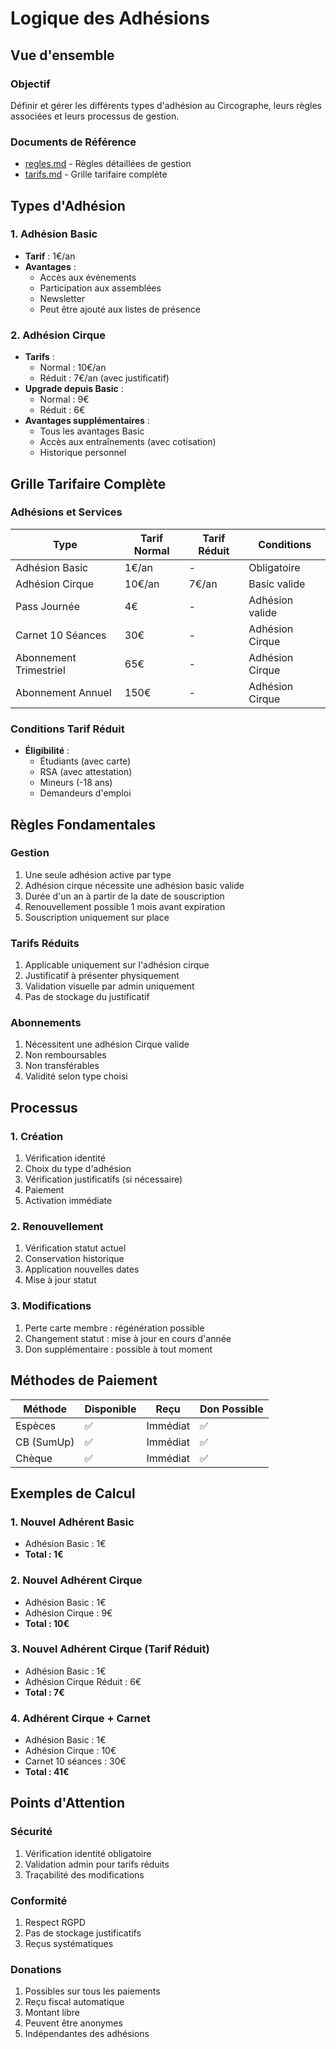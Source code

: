 # Logique des Adhésions

## Vue d'ensemble

### Objectif
Définir et gérer les différents types d'adhésion au Circographe, leurs règles associées et leurs processus de gestion.

### Documents de Référence
- [regles.md](./regles.md) - Règles détaillées de gestion
- [tarifs.md](./tarifs.md) - Grille tarifaire complète

## Types d'Adhésion

### 1. Adhésion Basic
- **Tarif** : 1€/an
- **Avantages** :
  * Accès aux événements
  * Participation aux assemblées
  * Newsletter
  * Peut être ajouté aux listes de présence

### 2. Adhésion Cirque
- **Tarifs** :
  * Normal : 10€/an
  * Réduit : 7€/an (avec justificatif)
- **Upgrade depuis Basic** :
  * Normal : 9€
  * Réduit : 6€
- **Avantages supplémentaires** :
  * Tous les avantages Basic
  * Accès aux entraînements (avec cotisation)
  * Historique personnel

## Grille Tarifaire Complète

### Adhésions et Services
| Type | Tarif Normal | Tarif Réduit | Conditions |
|------|--------------|--------------|------------|
| Adhésion Basic | 1€/an | - | Obligatoire |
| Adhésion Cirque | 10€/an | 7€/an | Basic valide |
| Pass Journée | 4€ | - | Adhésion valide |
| Carnet 10 Séances | 30€ | - | Adhésion Cirque |
| Abonnement Trimestriel | 65€ | - | Adhésion Cirque |
| Abonnement Annuel | 150€ | - | Adhésion Cirque |

### Conditions Tarif Réduit
- **Éligibilité** :
  * Étudiants (avec carte)
  * RSA (avec attestation)
  * Mineurs (-18 ans)
  * Demandeurs d'emploi

## Règles Fondamentales

### Gestion
1. Une seule adhésion active par type
2. Adhésion cirque nécessite une adhésion basic valide
3. Durée d'un an à partir de la date de souscription
4. Renouvellement possible 1 mois avant expiration
5. Souscription uniquement sur place

### Tarifs Réduits
1. Applicable uniquement sur l'adhésion cirque
2. Justificatif à présenter physiquement
3. Validation visuelle par admin uniquement
4. Pas de stockage du justificatif

### Abonnements
1. Nécessitent une adhésion Cirque valide
2. Non remboursables
3. Non transférables
4. Validité selon type choisi

## Processus

### 1. Création
1. Vérification identité
2. Choix du type d'adhésion
3. Vérification justificatifs (si nécessaire)
4. Paiement
5. Activation immédiate

### 2. Renouvellement
1. Vérification statut actuel
2. Conservation historique
3. Application nouvelles dates
4. Mise à jour statut

### 3. Modifications
1. Perte carte membre : régénération possible
2. Changement statut : mise à jour en cours d'année
3. Don supplémentaire : possible à tout moment

## Méthodes de Paiement

| Méthode | Disponible | Reçu | Don Possible |
|---------|------------|------|--------------|
| Espèces | ✅ | Immédiat | ✅ |
| CB (SumUp) | ✅ | Immédiat | ✅ |
| Chèque | ✅ | Immédiat | ✅ |

## Exemples de Calcul

### 1. Nouvel Adhérent Basic
- Adhésion Basic : 1€
- **Total : 1€**

### 2. Nouvel Adhérent Cirque
- Adhésion Basic : 1€
- Adhésion Cirque : 9€
- **Total : 10€**

### 3. Nouvel Adhérent Cirque (Tarif Réduit)
- Adhésion Basic : 1€
- Adhésion Cirque Réduit : 6€
- **Total : 7€**

### 4. Adhérent Cirque + Carnet
- Adhésion Basic : 1€
- Adhésion Cirque : 10€
- Carnet 10 séances : 30€
- **Total : 41€**

## Points d'Attention

### Sécurité
1. Vérification identité obligatoire
2. Validation admin pour tarifs réduits
3. Traçabilité des modifications

### Conformité
1. Respect RGPD
2. Pas de stockage justificatifs
3. Reçus systématiques

### Donations
1. Possibles sur tous les paiements
2. Reçu fiscal automatique
3. Montant libre
4. Peuvent être anonymes
5. Indépendantes des adhésions 